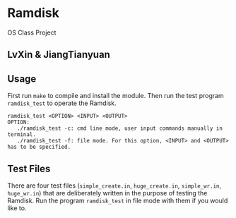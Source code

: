 # Ramdisk

OS Class Project

LvXin & JiangTianyuan
-----

## Usage

First run `make` to compile and install the module.
Then run the test program `ramdisk_test` to operate the Ramdisk.

```
ramdisk_test <OPTION> <INPUT> <OUTPUT>
OPTION:
   ./ramdisk_test -c: cmd line mode, user input commands manually in terminal.
   ./ramdisk_test -f: file mode. For this option, <INPUT> and <OUTPUT> has to be specified.
```

## Test Files
There are four test files (`simple_create.in`, `huge_create.in`, `simple_wr.in`, `huge_wr.in`) that are deliberately written in the purpose of testing the Ramdisk. Run the program `ramdisk_test` in file mode with them if you would like to.

